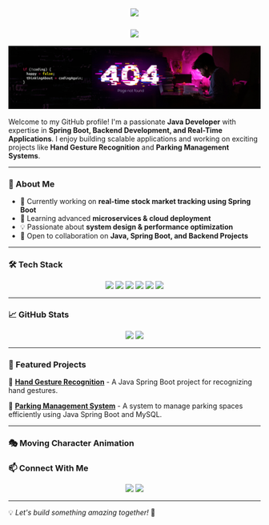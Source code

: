 <h1 align="center">
  <img src="https://readme-typing-svg.herokuapp.com?font=Fira+Code&weight=600&size=30&duration=4000&pause=1000&color=F7B93E&center=true&vCenter=true&width=450&lines=Hi%2C+I'm+Anurag+Verma!+%F0%9F%91%8B;Welcome+to+my+GitHub+Profile!">  
</h1>

<p align="center">
  <img src="https://media.giphy.com/media/13CoXDiaCcCoyk/giphy.gif" width="100px">
</p>


![Background](https://github.com/anuragverma394/anuragverma394/blob/aa73c6119b9b49a224bfa2f9879561621711d426/linkeden%20banner.jpg)

Welcome to my GitHub profile! I'm a passionate **Java Developer** with expertise in **Spring Boot, Backend Development, and Real-Time Applications**. I enjoy building scalable applications and working on exciting projects like **Hand Gesture Recognition** and **Parking Management Systems**.

---

### 🚀 About Me
- 🔭 Currently working on **real-time stock market tracking using Spring Boot**
- 🌱 Learning advanced **microservices & cloud deployment**
- 💡 Passionate about **system design & performance optimization**
- 🎯 Open to collaboration on **Java, Spring Boot, and Backend Projects**

---

### 🛠️ Tech Stack

<p align="center">
  <img src="https://img.shields.io/badge/Java-ED8B00?style=for-the-badge&logo=java&logoColor=white">
  <img src="https://img.shields.io/badge/Spring%20Boot-6DB33F?style=for-the-badge&logo=spring-boot&logoColor=white">
  <img src="https://img.shields.io/badge/MySQL-4479A1?style=for-the-badge&logo=mysql&logoColor=white">
  <img src="https://img.shields.io/badge/HTML5-E34F26?style=for-the-badge&logo=html5&logoColor=white">
  <img src="https://img.shields.io/badge/CSS3-1572B6?style=for-the-badge&logo=css3&logoColor=white">
  <img src="https://img.shields.io/badge/Docker-2496ED?style=for-the-badge&logo=docker&logoColor=white">
</p>

---

### 📈 GitHub Stats
<p align="center">
  <img src="https://github-readme-stats.vercel.app/api?username=anuragverma394&show_icons=true&theme=radical" width="48%"/>
  <img src="https://github-readme-streak-stats.herokuapp.com/?user=anuragverma394&theme=radical" width="48%"/>
</p>

---

### 📌 Featured Projects

🔹 [**Hand Gesture Recognition**](https://github.com/anuragverma394/hand-gesture-recognition) - A Java Spring Boot project for recognizing hand gestures.

🔹 [**Parking Management System**](https://github.com/anuragverma394/parking-management-system) - A system to manage parking spaces efficiently using Java Spring Boot and MySQL.

---
### 🎭 Moving Character Animation
<p align="center">
  <dotlottie-player id="movingCharacter" src="https://lottie.host/483310fb-a3dd-45e0-90c1-d5e505464b58/KcbYEnWhF2.lottie" background="transparent" speed="1" style="width: 150px; height: 150px; position: absolute;" loop autoplay></dotlottie-player>
</p>

<script src="https://unpkg.com/@dotlottie/player-component@2.7.12/dist/dotlottie-player.mjs" type="module"></script>
<script>
  document.addEventListener("DOMContentLoaded", function() {
    let character = document.getElementById("movingCharacter");
    let xPos = 0;
    let yPos = 0;
    let directionX = 1;
    let directionY = 1;

    function moveCharacter() {
      if (xPos >= window.innerWidth - 150 || xPos <= 0) directionX *= -1;
      if (yPos >= window.innerHeight - 150 || yPos <= 0) directionY *= -1;

      xPos += directionX * 2;
      yPos += directionY * 2;

      character.style.left = xPos + "px";
      character.style.top = yPos + "px";

      requestAnimationFrame(moveCharacter);
    }

    moveCharacter();
  });
</script>


### 📫 Connect With Me
<p align="center">
  <a href="https://linkedin.com/in/anurag-verma-811ba4270"><img src="https://img.shields.io/badge/LinkedIn-Connect-blue?style=for-the-badge&logo=linkedin"></a>
  <a href="mailto:anuragverma394@gmail.com"><img src="https://img.shields.io/badge/Email-Contact-red?style=for-the-badge&logo=gmail"></a>
</p>

---

💡 *Let's build something amazing together!* 🚀

